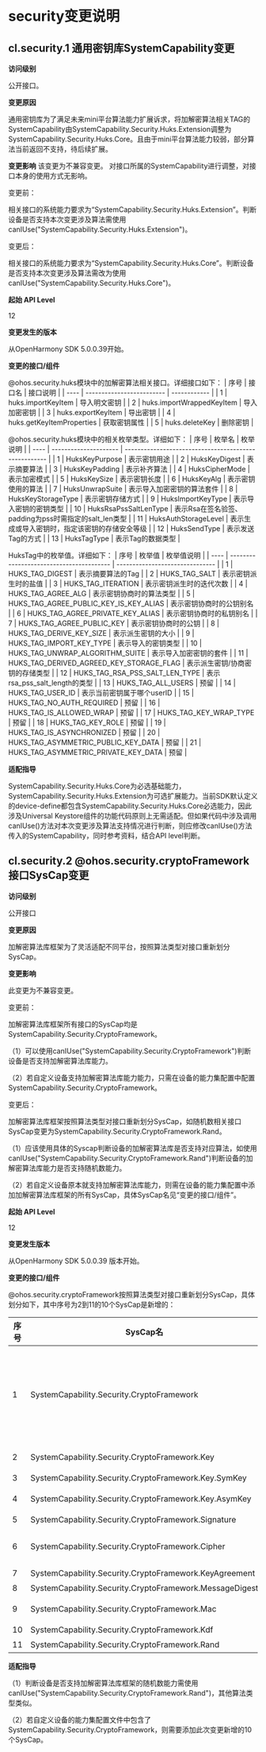 # security变更说明

## cl.security.1 通用密钥库SystemCapability变更

**访问级别**

公开接口。

**变更原因**

通用密钥库为了满足未来mini平台算法能力扩展诉求，将加解密算法相关TAG的SystemCapability由SystemCapability.Security.Huks.Extension调整为SystemCapability.Security.Huks.Core。且由于mini平台算法能力较弱，部分算法当前返回不支持，待后续扩展。

**变更影响**
该变更为不兼容变更。
对接口所属的SystemCapability进行调整，对接口本身的使用方式无影响。

变更前：

相关接口的系统能力要求为“SystemCapability.Security.Huks.Extension”。判断设备是否支持本次变更涉及算法需使用canIUse("SystemCapability.Security.Huks.Extension")。

变更后：

相关接口的系统能力要求为“SystemCapability.Security.Huks.Core”。判断设备是否支持本次变更涉及算法需改为使用canIUse("SystemCapability.Security.Huks.Core")。

**起始 API Level**

12

**变更发生的版本**

从OpenHarmony SDK 5.0.0.39开始。

**变更的接口/组件**


@ohos.security.huks模块中的加解密算法相关接口。详细接口如下：
| 序号 | 接口名                    | 接口说明     |
| ---- | ------------------------- | ------------ |
| 1    | huks.importKeyItem        | 导入明文密钥 |
| 2    | huks.importWrappedKeyItem | 导入加密密钥 |
| 3    | huks.exportKeyItem        | 导出密钥     |
| 4    | huks.getKeyItemProperties | 获取密钥属性 |
| 5    | huks.deleteKey            | 删除密钥     |

@ohos.security.huks模块中的相关枚举类型。详细如下：
| 序号 | 枚举名                | 枚举说明                                              |
| ---- | --------------------- | ----------------------------------------------------- |
| 1    | HuksKeyPurpose        | 表示密钥用途                                          |
| 2    | HuksKeyDigest         | 表示摘要算法                                          |
| 3    | HuksKeyPadding        | 表示补齐算法                                          |
| 4    | HuksCipherMode        | 表示加密模式                                          |
| 5    | HuksKeySize           | 表示密钥长度                                          |
| 6    | HuksKeyAlg            | 表示密钥使用的算法                                    |
| 7    | HuksUnwrapSuite       | 表示导入加密密钥的算法套件                            |
| 8    | HuksKeyStorageType    | 表示密钥存储方式                                      |
| 9    | HuksImportKeyType     | 表示导入密钥的密钥类型                                |
| 10   | HuksRsaPssSaltLenType | 表示Rsa在签名验签、padding为pss时需指定的salt_len类型 |
| 11   | HuksAuthStorageLevel  | 表示生成或导入密钥时，指定该密钥的存储安全等级        |
| 12   | HuksSendType          | 表示发送Tag的方式                                     |
| 13   | HuksTagType           | 表示Tag的数据类型                                     |

HuksTag中的枚举值。详细如下：
| 序号 | 枚举值                                   | 枚举值说明                      |
| ---- | ---------------------------------------- | ------------------------------- |
| 1    | HUKS_TAG_DIGEST                          | 表示摘要算法的Tag               |
| 2    | HUKS_TAG_SALT                            | 表示密钥派生时的盐值            |
| 3    | HUKS_TAG_ITERATION                       | 表示密钥派生时的迭代次数        |
| 4    | HUKS_TAG_AGREE_ALG                       | 表示密钥协商时的算法类型        |
| 5    | HUKS_TAG_AGREE_PUBLIC_KEY_IS_KEY_ALIAS   | 表示密钥协商时的公钥别名        |
| 6    | HUKS_TAG_AGREE_PRIVATE_KEY_ALIAS         | 表示密钥协商时的私钥别名        |
| 7    | HUKS_TAG_AGREE_PUBLIC_KEY                | 表示密钥协商时的公钥            |
| 8    | HUKS_TAG_DERIVE_KEY_SIZE                 | 表示派生密钥的大小              |
| 9    | HUKS_TAG_IMPORT_KEY_TYPE                 | 表示导入的密钥类型              |
| 10   | HUKS_TAG_UNWRAP_ALGORITHM_SUITE          | 表示导入加密密钥的套件          |
| 11   | HUKS_TAG_DERIVED_AGREED_KEY_STORAGE_FLAG | 表示派生密钥/协商密钥的存储类型 |
| 12   | HUKS_TAG_RSA_PSS_SALT_LEN_TYPE           | 表示rsa_pss_salt_length的类型   |
| 13   | HUKS_TAG_ALL_USERS                       | 预留                            |
| 14   | HUKS_TAG_USER_ID                         | 表示当前密钥属于哪个userID      |
| 15   | HUKS_TAG_NO_AUTH_REQUIRED                | 预留                            |
| 16   | HUKS_TAG_IS_ALLOWED_WRAP                 | 预留                            |
| 17   | HUKS_TAG_KEY_WRAP_TYPE                   | 预留                            |
| 18   | HUKS_TAG_KEY_ROLE                        | 预留                            |
| 19   | HUKS_TAG_IS_ASYNCHRONIZED                | 预留                            |
| 20   | HUKS_TAG_ASYMMETRIC_PUBLIC_KEY_DATA      | 预留                            |
| 21   | HUKS_TAG_ASYMMETRIC_PRIVATE_KEY_DATA     | 预留                            |

**适配指导**

SystemCapability.Security.Huks.Core为必选基础能力，SystemCapability.Security.Huks.Extension为可选扩展能力。当前SDK默认定义的device-define都包含SystemCapability.Security.Huks.Core必选能力，因此涉及Universal Keystore组件的功能代码原则上无需适配。但如果代码中涉及调用canIUse()方法对本次变更涉及算法支持情况进行判断，则应修改canIUse()方法传入的SystemCapability，同时参考资料，结合API level判断。

## cl.security.2 @ohos.security.cryptoFramework 接口SysCap变更

**访问级别**

公开接口

**变更原因**

加解密算法库框架为了灵活适配不同平台，按照算法类型对接口重新划分SysCap。

**变更影响**

此变更为不兼容变更。

变更前：

加解密算法库框架所有接口的SysCap均是SystemCapability.Security.CryptoFramework。

（1）可以使用canIUse("SystemCapability.Security.CryptoFramework")判断设备是否支持加解密算法库能力。

（2）若自定义设备支持加解密算法库能力能力，只需在设备的能力集配置中配置SystemCapability.Security.CryptoFramework。

变更后：

加解密算法库框架按照算法类型对接口重新划分SysCap，如随机数相关接口SysCap变更为SystemCapability.Security.CryptoFramework.Rand。

（1）应该使用具体的Syscap判断设备的加解密算法库是否支持对应算法，如使用canIUse("SystemCapability.Security.CryptoFramework.Rand")判断设备的加解密算法库能力是否支持随机数能力。

（2）若自定义设备原本就支持加解密算法库能力，则需在设备的能力集配置中添加加解密算法库框架的所有SysCap，具体SysCap名见“变更的接口/组件”。

**起始 API Level**

12

**变更发生版本**

从OpenHarmony SDK 5.0.0.39 版本开始。

**变更的接口/组件**

@ohos.security.cryptoFramework按照算法类型对接口重新划分SysCap，具体划分如下，其中序号为2到11的10个SysCap是新增的：

| 序号 | SysCap名 | SysCap描述 |
| ------- | ----- | ------ |
| 1 | SystemCapability.Security.CryptoFramework | 原有的SysCap，变更后不包含任何算法能力，仅包含公共能力 |
| 2 | SystemCapability.Security.CryptoFramework.Key | 密钥基础类型 |
| 3 | SystemCapability.Security.CryptoFramework.Key.SymKey | 对称密钥 |
| 4 | SystemCapability.Security.CryptoFramework.Key.AsymKey | 非对称密钥 |
| 5 | SystemCapability.Security.CryptoFramework.Signature | 签名验签 |
| 6 | SystemCapability.Security.CryptoFramework.Cipher | 对称、非对称加解密 |
| 7 | SystemCapability.Security.CryptoFramework.KeyAgreement | 密钥协商 |
| 8 | SystemCapability.Security.CryptoFramework.MessageDigest | 消息摘要 |
| 9 | SystemCapability.Security.CryptoFramework.Mac | 消息验证码 |
| 10 | SystemCapability.Security.CryptoFramework.Kdf | 密钥派生 |
| 11 | SystemCapability.Security.CryptoFramework.Rand | 随机数 |

**适配指导**

（1）判断设备是否支持加解密算法库框架的随机数能力需使用canIUse("SystemCapability.Security.CryptoFramework.Rand")，其他算法类型类似。

（2）若自定义设备的能力集配置文件中包含了SystemCapability.Security.CryptoFramework，则需要添加此次变更新增的10个SysCap。